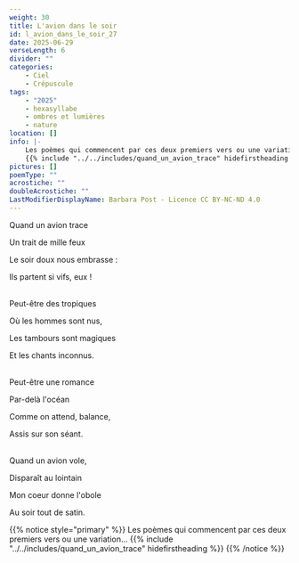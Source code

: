 ```yaml
---
weight: 30
title: L'avion dans le soir
id: l_avion_dans_le_soir_27
date: 2025-06-29
verseLength: 6
divider: ""
categories:
    - Ciel
    - Crépuscule
tags:
    - "2025"
    - hexasyllabe
    - ombres et lumières
    - nature
location: []
info: |-
    Les poèmes qui commencent par ces deux premiers vers ou une variation...
    {{% include "../../includes/quand_un_avion_trace" hidefirstheading %}}
pictures: []
poemType: ""
acrostiche: ""
doubleAcrostiche: ""
LastModifierDisplayName: Barbara Post - Licence CC BY-NC-ND 4.0
---
```

Quand un avion trace

Un trait de mille feux

Le soir doux nous embrasse :

Ils partent si vifs, eux !

 \
Peut-être des tropiques

Où les hommes sont nus,

Les tambours sont magiques

Et les chants inconnus.

 \
Peut-être une romance

Par-delà l'océan

Comme on attend, balance,

Assis sur son séant.

 \
Quand un avion vole,

Disparaît au lointain

Mon coeur donne l'obole

Au soir tout de satin.

{{% notice style="primary" %}}
Les poèmes qui commencent par ces deux premiers vers ou une variation...
{{% include "../../includes/quand_un_avion_trace" hidefirstheading %}}
{{% /notice %}}
